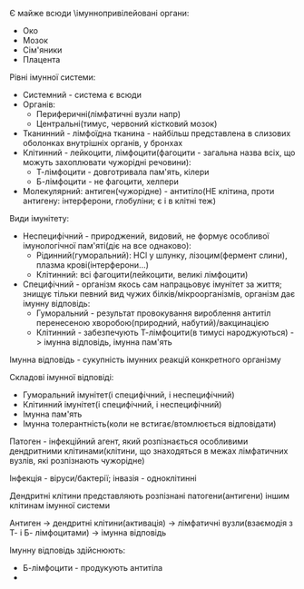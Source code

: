 Є майже всюди \імуннопривілейовані органи:
  - Око
  - Мозок
  - Сім'яники
  - Плацента

Рівні імунної системи:
  - Системний - система є всюди
  - Органів:
    - Периферичні(лімфатичні вузли напр)
    - Центральні(тимус, червоний кістковий мозок)
  - Тканинний - лімфоїдна тканина - найбільш представлена в слизових оболонках внутрішніх органів, у бронхах
  - Клітинний - лейкоцити, лімфоцити(фагоцити - загальна назва всіх, що можуть захоплювати чужорідні речовини):
    - Т-лімфоцити - довготривала пам'ять, кілери
    - Б-лімфоцити - не фагоцити, хелпери
  - Молекулярний: антиген(чужорідне) - антитіло(НЕ клітина, проти антигену: інтерферони, глобуліни; є і в клітні теж)

Види імунітету:
  - Неспецифічний - природжений, видовий, не формує особливої імунологічної пам'яті(діє на все однаково):
    - Рідинний(гуморальний): HCl у шлунку, лізоцим(фермент слини), плазма крові(інтерферони...)
    - Клітинний: всі фагоцити(лейкоцити, великі лімфоцити)
  - Специфічний - організм якось сам напрацьовує імунітет за життя; знищує тільки певний вид чужих білків/мікроорганізмів, організм дає імунну відповідь:
    - Гуморальний - результат провокування вироблення антитіл перенесеною хворобою(природний, набутий)/вакцинацією
    - Клітинний - забезпечують Т-лімфоцити(в тимусі народжуються) -> імунна відповідь, імунна пам'ять

Імунна відповідь - сукупність імунних реакцій конкретного організму

Складові імунної відповіді:
  - Гуморальний імунітет(і специфічний, і неспецифічний)
  - Клітинний імунітет(і специфічний, і неспецифічний)
  - Імунна пам'ять
  - Імунна толерантність(коли не встигає/втомлюється відповідати)

Патоген - інфекційний агент, який розпізнається особливими дендритними клітинами(клітини, що знаходяться в межах лімфатичних вузлів, які розпізнають чужорідне)

Інфекція - віруси/бактерії; інвазія - одноклітинні

Дендритні клітини представляють розпізнані патогени(антигени) іншим клітинам імунної системи

Антиген -> дендритні клітини(активація) -> лімфатичні вузли(взаємодія з Т- і Б- лімфоцитами) -> імунна відповідь

Імунну відповідь здійснюють:
  - Б-лімфоцити - продукують антитіла
  - 
